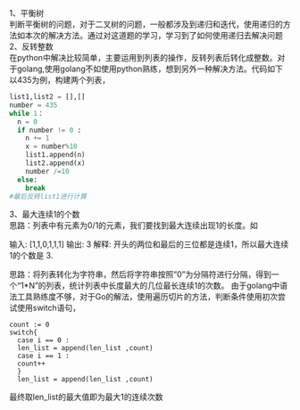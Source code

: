 1、平衡树  
判断平衡树的问题，对于二叉树的问题，一般都涉及到递归和迭代，使用递归的方法如本次的解决方法。通过对这道题的学习，学习到了如何使用递归去解决问题  
2、反转整数  
在python中解决比较简单，主要运用到列表的操作，反转列表后转化成整数。对于golang,使用golang不如使用python熟练，想到另外一种解决方法。代码如下  
以435为例，构建两个列表，  
```python
list1,list2 = [],[]  
number = 435  
while 1：  
  n = 0  
  if number != 0 :  
    n += 1  
    x = number%10  
    list1.append(n)  
    list2.append(x)  
    number /=10   
  else:  
    break   
#最后反转list1进行计算  
```
3、最大连续1的个数  
思路：列表中有元素为0/1的元素，我们要找到最大连续出现1的长度。如
>
输入: [1,1,0,1,1,1]
输出: 3
解释: 开头的两位和最后的三位都是连续1，所以最大连续1的个数是 3.
>
思路：将列表转化为字符串，然后将字符串按照“0”为分隔符进行分隔，得到一个“1\*N”的列表，统计列表中长度最大的几位最长连续1的次数。
由于golang中语法工具熟练度不够，对于Go的解法，使用遍历切片的方法，判断条件使用初次尝试使用switch语句，
```golang
count := 0 
switch{
  case i == 0 :
  len_list = append(len_list ,count)
  case i == 1 :
  count++
  }
  len_list = append(len_list ,count)
  ```
  最终取len_list的最大值即为最大1的连续次数
